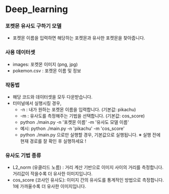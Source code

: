 # Deep_learning
### 포켓몬 유사도 구하기 모델
- 포켓몬 이름을 입력하면 해당하는 포켓몬과 유사한 포켓몬을 찾아줍니다.
### 사용 데이터셋
- images: 포켓몬 이미지 (png, jpg)
- pokemon.csv : 포켓몬 이름 및 정보
### 작동법
- 해당 코드와 데이터셋을 모두 다운받습니다.
- 터미널에서 실행시킬 경우,
    - -n : 내가 원하는 포켓몬 이름을 입력합니다. (기본값: pikachu)
    - -m : 유사도를 측정해주는 기법을 선택합니다. (기본값: cos_score)
    - python ./main.py -n '포켓몬 이름' -m '유사도 모델 이름'
    - 예시: python ./main.py -n 'pikachu' -m 'cos_score'
    - python ./main.py 으로만 실행할 경우, 기본값으로 실행됩니다.
※ 실행 전에 현재 경로를 잘 확인 후 실행하세요 !
### 유사도 기법 종류
- L2_norm (유클리드 노름) : 거리 계산 기반으로 이미지 사이의 거리를 측정합니다. 거리값이 작을수록 더 유사한 이미지입니다.
- cos_score (코사인 유사도): 이미지 간의 유사도를 통계적인 방법으로 측정합니다. 1에 가까울수록 더 유사한 이미지입니다.

